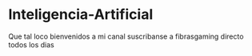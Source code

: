 # Inteligencia-Artificial
Que tal loco bienvenidos a mi canal suscribanse a fibrasgaming directo todos los dias